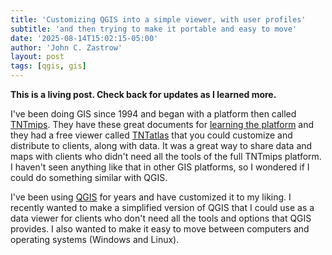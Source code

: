 ```yaml
---
title: 'Customizing QGIS into a simple viewer, with user profiles'
subtitle: 'and then trying to make it portable and easy to move'
date: '2025-08-14T15:02:15-05:00'
author: 'John C. Zastrow'
layout: post
tags: [qgis, gis]
---
```



**This is a living post. Check back for updates as I learned more.**

I've been doing GIS since 1994 and began with a platform then called [TNTmips](https://www.microimages.com/documentation/FeatureSummaries/index.htm). They have these great documents for [learning the platform](https://www.microimages.com/documentation/html/Categories/Terrain%20Analysis%20and%20Operations.htm) and they had a free viewer called [TNTatlas](https://www.microimages.com/documentation/Tutorials/tntatlx.pdf) that you could customize and distribute to clients, along with data. It was a great way to share data and maps with clients who didn't need all the tools of the full TNTmips platform. I haven't seen anything like that in other GIS platforms, so I wondered if I could do something similar with QGIS.

I've been using [QGIS](https://qgis.org) for years and have customized it to my liking. I recently wanted to make a simplified version of QGIS that I could use as a data viewer for clients who don't need all the tools and options that QGIS provides. I also wanted to make it easy to move between computers and operating systems (Windows and Linux).